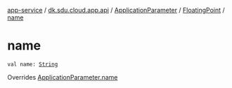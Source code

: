 [app-service](../../../index.md) / [dk.sdu.cloud.app.api](../../index.md) / [ApplicationParameter](../index.md) / [FloatingPoint](index.md) / [name](./name.md)

# name

`val name: `[`String`](https://kotlinlang.org/api/latest/jvm/stdlib/kotlin/-string/index.html)

Overrides [ApplicationParameter.name](../name.md)

